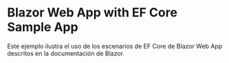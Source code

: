 # Blazor Web App with EF Core Sample App

Este ejemplo ilustra el uso de los escenarios de EF Core de Blazor Web App descritos en la documentación de Blazor.
